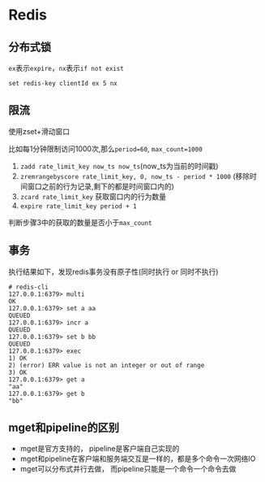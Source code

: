 # Redis

## 分布式锁

`ex`表示`expire`，`nx`表示`if not exist`
```shell
set redis-key clientId ex 5 nx
```

## 限流

使用zset+滑动窗口

比如每1分钟限制访问1000次,那么`period=60`, `max_count=1000`

1. `zadd rate_limit_key now_ts now_ts`(now_ts为当前的时间戳)
2. `zremrangebyscore rate_limit_key, 0, now_ts - period * 1000` (移除时间窗口之前的行为记录,剩下的都是时间窗口内的)
3. `zcard rate_limit_key` 获取窗口内的行为数量
4. `expire rate_limit_key period + 1`

判断步骤3中的获取的数量是否小于`max_count`

## 事务

执行结果如下，发现redis事务没有原子性(同时执行 or 同时不执行)

```shell
# redis-cli
127.0.0.1:6379> multi
OK
127.0.0.1:6379> set a aa
QUEUED
127.0.0.1:6379> incr a
QUEUED
127.0.0.1:6379> set b bb
QUEUED
127.0.0.1:6379> exec
1) OK
2) (error) ERR value is not an integer or out of range
3) OK
127.0.0.1:6379> get a
"aa"
127.0.0.1:6379> get b
"bb"
```

## mget和pipeline的区别

- mget是官方支持的， pipeline是客户端自己实现的
- mget和pipeline在客户端和服务端交互是一样的，都是多个命令一次网络IO
- mget可以分布式并行去做， 而pipeline只能是一个命令一个命令去做